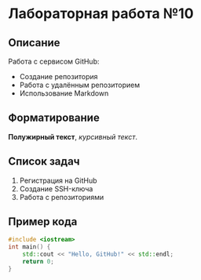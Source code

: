 # Лабораторная работа №10

## Описание
Работа с сервисом GitHub:
- Создание репозитория
- Работа с удалённым репозиторием
- Использование Markdown

## Форматирование
**Полужирный текст**, *курсивный текст*.

## Список задач
1. Регистрация на GitHub
2. Создание SSH-ключа
3. Работа с репозиториями

## Пример кода
```cpp
#include <iostream>
int main() {
    std::cout << "Hello, GitHub!" << std::endl;
    return 0;
}
